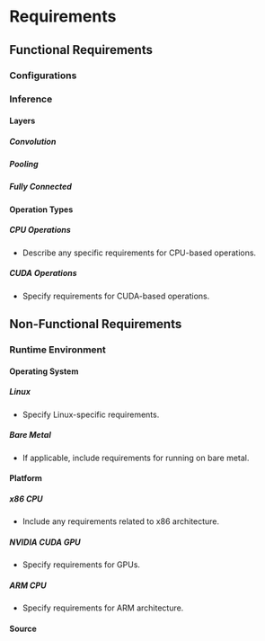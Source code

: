 # Requirements

## Functional Requirements

### Configurations

### Inference

#### Layers

##### Convolution

##### Pooling

##### Fully Connected

#### Operation Types

##### CPU Operations

- Describe any specific requirements for CPU-based operations.

##### CUDA Operations

- Specify requirements for CUDA-based operations.

## Non-Functional Requirements

### Runtime Environment

#### Operating System

##### Linux

- Specify Linux-specific requirements.

##### Bare Metal

- If applicable, include requirements for running on bare metal.

#### Platform

##### x86 CPU

- Include any requirements related to x86 architecture.

##### NVIDIA CUDA GPU

- Specify requirements for GPUs.

##### ARM CPU

- Specify requirements for ARM architecture.

#### Source